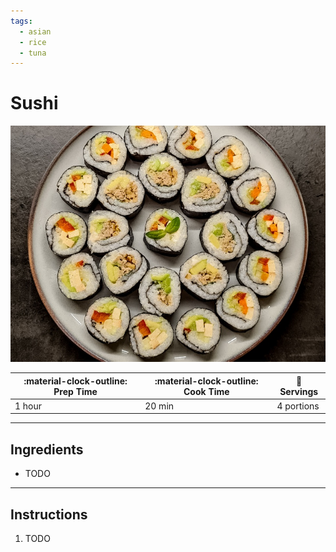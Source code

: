 ```yaml
---
tags:
  - asian
  - rice
  - tuna
---
```


# Sushi


![image](image.jpg)

| :material-clock-outline: Prep Time | :material-clock-outline: Cook Time | :fork_and_knife: Servings |
|------------------------------------|------------------------------------|---------------------------|
| 1 hour                             | 20 min                             | 4 portions                |

---

## Ingredients

- TODO

---

## Instructions

1. TODO
